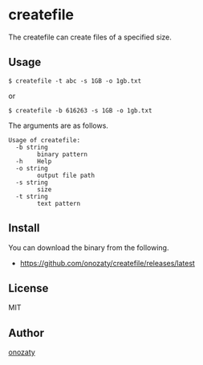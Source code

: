 # createfile

The createfile can create files of a specified size.

## Usage

```
$ createfile -t abc -s 1GB -o 1gb.txt
```

or 

```
$ createfile -b 616263 -s 1GB -o 1gb.txt
```

The arguments are as follows.

```
Usage of createfile:
  -b string
        binary pattern
  -h    Help
  -o string
        output file path
  -s string
        size
  -t string
        text pattern
```

## Install

You can download the binary from the following.

* https://github.com/onozaty/createfile/releases/latest

## License

MIT

## Author

[onozaty](https://github.com/onozaty)
